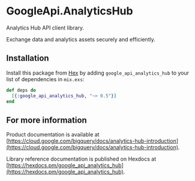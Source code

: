 # GoogleApi.AnalyticsHub

Analytics Hub API client library.

Exchange data and analytics assets securely and efficiently.

## Installation

Install this package from [Hex](https://hex.pm) by adding
`google_api_analytics_hub` to your list of dependencies in `mix.exs`:

```elixir
def deps do
  [{:google_api_analytics_hub, "~> 0.5"}]
end
```

## For more information

Product documentation is available at [https://cloud.google.com/bigquery/docs/analytics-hub-introduction](https://cloud.google.com/bigquery/docs/analytics-hub-introduction).

Library reference documentation is published on Hexdocs at
[https://hexdocs.pm/google_api_analytics_hub](https://hexdocs.pm/google_api_analytics_hub).
